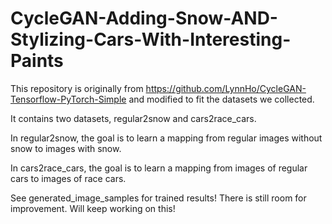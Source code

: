 # CycleGAN-Adding-Snow-AND-Stylizing-Cars-With-Interesting-Paints
This repository is originally from https://github.com/LynnHo/CycleGAN-Tensorflow-PyTorch-Simple and modified to fit the datasets we collected.

It contains two datasets, regular2snow and cars2race_cars.

In regular2snow, the goal is to learn a mapping from regular images without snow to images with snow.

In cars2race_cars, the goal is to learn a mapping from images of regular cars to images of race cars.

See generated_image_samples for trained results! There is still room for improvement. Will keep working on this!
